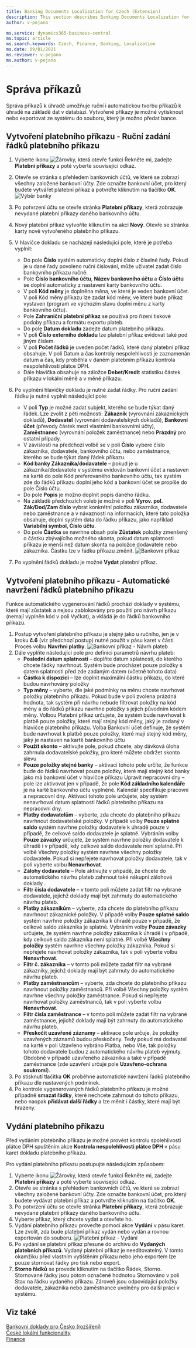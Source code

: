 ```yaml
---
title: Banking Documents Localization for Czech (Extension) 
description: This section describes Banking Documents Localization for Czech extension functionality.
author: v-pejano

ms.service: dynamics365-business-central
ms.topic: article
ms.search.keywords: Czech, Finance, Banking, Localization
ms.date: 09/01/2021
ms.reviewer: v-pejano
ms.author: v-pejano
---
```


# Správa příkazů

Správa příkazů k úhradě umožňuje ruční i automatickou tvorbu příkazů k úhradě na základě dat v databázi. Vytvořené příkazy je možné vytisknout nebo exportovat ze systému do souboru, který je možno předat bance.

## Vytvoření platebního příkazu - Ruční zadání řádků platebního příkazu
1. Vyberte ikonu ![Žárovky, která otevře funkci Řekněte mi](../../media/ui-search/search_small.png "Řekněte mi, co chcete dělat"), zadejte **Platební příkazy** a poté vyberte související odkaz.
2. Otevře se stránka s přehledem bankovních účtů, ve které se zobrazí všechny založené bankovní účty. Zde označte bankovní účet, pro který budete vytvářet platební příkaz a potvrďte kliknutím na tlačítko **OK**.
    ![Výběr banky](Media/banks_bank_order_bank.png)
3. Po potvrzení účtu se otevře stránka **Platební příkazy**, která zobrazuje nevydané platební příkazy daného bankovního účtu. 
4. Nový platební příkaz vytvoříte kliknutím na akci **Nový**. Otevře se stránka karty nově vytvořeného platebního příkazu.
5. V hlavičce dokladu se nacházejí následující pole, které je potřeba vyplnit:
    - Do pole **Číslo** systém automaticky doplní číslo z číselné řady. Pokud je u dané řady povoleno ruční číslování, může uživatel zadat číslo bankovního příkazu ručně.
    - Pole **Číslo bankovního účtu**, **Název bankovního účtu** a **Číslo účtu** se doplní automaticky z nastavení karty bankovního účtu. 
    - V poli **Kód měny** je doplněna měna, ve které je veden bankovní účet. V poli Kód měny příkazu lze zadat kód měny, ve které bude příkaz vystaven (program ve výchozím stavu doplní měnu z karty bankovního účtu).
    - Pole **Zahraniční platební příkaz** se používá pro řízení tiskové podoby příkazu a formátu exportu plateb.
    - Do pole **Datum dokladu** zadejte datum platebního příkazu.
    - V poli **Číslo externího dokladu** lze platební příkaz evidovat také pod jiným číslem.
    - V poli **Počet řádků** je uveden počet řádků, které daný platební příkaz obsahuje. V poli Datum a čas kontroly nespolehlivosti je zaznamenán datum a čas, kdy proběhla v daném platebním příkazu kontrola nespolehlivosti plátce DPH.
    - Dále hlavička obsahuje na záložce **Debet/Kredit** statistiku částek příkazu v lokální měně a v měně příkazu.  
    
6. Po vyplnění hlavičky dokladu je nutné zadat řádky. Pro ruční zadání řádku je nutné vyplnit následující pole:  
    - V poli **Typ** je možné zadat subjekt, kterého se bude týkat daný řádek. Lze zvolit z pěti možností: **Zákazník** (vyrovnání zákaznických dokladů), **Dodavatel** (vyrovnání dodavatelských dokladů), **Bankovní účet** (převody částek mezi vlastními bankovními účty), **Zaměstnanec** (vyrovnání položek zaměstnance) nebo **Prázdný** pro ostatní případy.
    - V závislosti na předchozí volbě se v poli **Číslo** vybere číslo zákazníka, dodavatele, bankovního účtu, nebo zaměstnance, kterého se bude týkat daný řádek příkazu.
    - **Kód banky Zákazníka/dodavatele** – pokud je u zákazníka/dodavatele v systému evidován bankovní účet a nastaven na kartě do pole Kód preferovaného bankovního účtu, tak systém zde do řádků příkazu doplní jeho kód a bankovní účet se propíše do pole Číslo účtu.
    - Do pole **Popis** je možno doplnit popis daného řádku.
    - Na základě předchozích voleb je možné v poli **Vyrov. pol. Zák/Dod/Zam číslo** vybrat konkrétní položku zákazníka, dodavatele nebo zaměstnance a v návaznosti na informacích, které tato položka obsahuje, doplní systém data do řádku příkazu, jako například **Variabilní symbol, Číslo účtu**.
    - Do pole **Částka** se navrhne obsah pole **Zůstatek** položky zmenšený o částku zbývajícího možného skonta, pokud datum splatnosti příkazu je menší než datum skonta na položce dodavatele nebo zákazníka. Částku lze v řádku příkazu změnit.
    ![Bankovní příkaz](Media/banks_bank_order_bank_card.png)
7. Po vyplnění řádků dokladu je možné **Vydat** platební příkaz.

## Vytvoření platebního příkazu - Automatické navržení řádků platebního příkazu 
Funkce automatického vygenerování řádků prochází doklady v systému, které mají zůstatek a nejsou zablokovány pro použití pro návrh příkazu (nemají vyplněn kód v poli Vyčkat), a vkládá je do řádků bankovního příkazu.

1. Postup vytvoření platebního příkazu je stejný jako u ručního, jen je v kroku **č.6** (viz předchozí postup) nutné použít v pásu karet v části Proces volbu **Navrhni platby**.
    ![Bankovní příkaz - Návrh plateb](Media/banks_bank_order_suggest.png)
2. Dále vyplňte následující pole pro definici parametrů návrhu plateb: 
    - **Poslední datum splatnosti** – doplňte datum splatnosti, do kterého chcete řádky navrhnout. Systém bude procházet pouze položky s datem splatnosti před zde zadaným datem (včetně tohoto data)
    - **Částka k dispozici** – lze doplnit maximální částku příkazu, do které budou navrhovány položky
    - **Typ měny** – vyberte, dle jaké podmínky na měnu chcete navrhovat položky platebního příkazu. Pokud bude v poli zvolena prázdná hodnota, tak systém při návrhu nebude filtrovat položky na kód měny a do řádků příkazu navrhne položky s jejich původním kódem měny. Volbou Platební příkaz určujete, že systém bude navrhovat k platbě pouze položky, které mají stejný kód měny, jaký je zadaný v hlavičce platebního příkazu. Volba Bankovní účet definuje, že systém bude navrhovat k platbě pouze položky, které mají stejný kód měny, jaký je nastaven na kartě bankovního účtu
    - **Použít skonto** – aktivujte pole, pokud chcete, aby dávková úloha zahrnula dodavatelské položky, pro které můžete obdržet skonto slevu
    - **Pouze položky stejné banky** – aktivací tohoto pole určíte, že funkce bude do řádků navrhovat pouze položky, které mají stejný kód banky jako má bankovní účet v hlavičce příkazu
    Upravit nepracovní dny – pole lze aktivovat jen v případě, že pole **Kód základního kalendáře** je na kartě bankovního účtu vyplněné. Kalendář specifikuje pracovní a nepracovní dny. Aktivací tohoto pole určujete, aby systém nenavrhoval datum splatnosti řádků platebního příkazu na nepracovní dny.
    - **Platby dodavatelům** – vyberte, zda chcete do platebního příkazu navrhnout dodavatelské položky. V případě volby **Pouze splatné saldo** systém navrhne položky dodavatele k úhradě pouze v případě, že celkové saldo dodavatele je splatné. Vybráním volby **Pouze závazky** určujete, že systém navrhne položky dodavatele k úhradě i v případě, kdy celkové saldo dodavatele není splatné. Při volbě Všechny položky systém navrhne všechny položky dodavatele. Pokud si nepřejete navrhovat položky dodavatele, tak v poli vyberte volbu **Nenavrhovat**.
    - **Zálohy dodavatele** – Pole aktivujte v případě, že chcete do automatického návrhu plateb zahrnout také nákupní zálohové doklady .
    - **Filtr čísla dodavatele** – v tomto poli můžete zadat filtr na vybrané dodavatele, jejichž doklady mají být zahrnuty do automatického návrhu plateb.
    - **Platby zákazníkům** – vyberte, zda chcete do platebního příkazu navrhnout zákaznické položky. V případě volby **Pouze splatné saldo** systém navrhne položky zákazníka k úhradě pouze v případě, že celkové saldo zákazníka je splatné. Vybráním volby **Pouze závazky** určujete, že systém navrhne položky zákazníka k úhradě i v případě, kdy celkové saldo zákazníka není splatné. Při volbě **Všechny položky** systém navrhne všechny položky zákazníka. Pokud si nepřejete navrhovat položky zákazníka, tak v poli vyberte volbu **Nenavrhovat**.
    - **Filtr č. zákazníka** – v tomto poli můžete zadat filtr na vybrané zákazníky, jejichž doklady mají být zahrnuty do automatického návrhu plateb.
    - **Platby zaměstnancům** – vyberte, zda chcete do platebního příkazu navrhnout položky zaměstnanců. Při volbě Všechny položky systém navrhne všechny položky zaměstnance. Pokud si nepřejete navrhovat položky zaměstnanců, tak v poli vyberte volbu **Nenavrhovat**.
    - **Filtr čísla zaměstnance** – v tomto poli můžete zadat filtr na vybrané zaměstnance, jejichž doklady mají být zahrnuty do automatického návrhu plateb.
    - **Přeskočit uzavřené záznamy** – aktivace pole určuje, že položky uzavřených záznamů budou přeskočeny. Tedy pokud má dodavatel na kartě v poli Uzavřeno vybráno Platba, nebo Vše, tak položky tohoto dodavatele budou z automatického návrhu plateb vyjmuty. Obdobně v případě uzavřeného zákazníka a také v případě zaměstnance (zde uzavření určuje pole **Uzavřeno-ochrana soukromí**).
3. Po stisknutí tlačítka **OK** proběhne automatické navržení řádků platebního příkazu dle nastavených podmínek.
4. Po kontrole vygenerovaných řádků platebního příkazu je možné případně **smazat řádky**, které nechcete zahrnout do tohoto příkazu, nebo naopak **přidávat další řádky** a lze měnit i částky, které mají být hrazeny.

## Vydání platebního příkazu

Před vydáním platebního příkazu je možné provést kontrolu spolehlivosti plátce DPH spuštěním akce **Kontrola nespolehlivosti plátce DPH** v pásu karet dokladu platebního příkazu.

Pro vydání platebního příkazu postupujte následujícím způsobem:
1. Vyberte ikonu ![Žárovky, která otevře funkci Řekněte mi](../../media/ui-search/search_small.png "Řekněte mi, co chcete dělat"), zadejte **Platební příkazy** a poté vyberte související odkaz.
2. Otevře se stránka s přehledem bankovních účtů, ve které se zobrazí všechny založené bankovní účty. Zde označte bankovní účet, pro který budete vydávat platební příkaz a potvrďte kliknutím na tlačítko **OK**.
3. Po potvrzení účtu se otevře stránka **Platební příkazy**, která zobrazuje nevydané platební příkazy daného bankovního účtu. 
4. Vyberte příkaz, který chcete vydat a otevřete ho.
5. Vydání platebního příkazu proveďte pomocí akce **Vydání** v pásu karet. Lze zvolit, zda bude platební příkaz vydán nebo vydán a rovnou exportován do souboru.
    ![Platební příkaz - Vydání](Media/banks_bank_order_release.png)
6. Po vydání se platební příkaz přesune do archivu do **Vydaných platebních příkazů**. Vydaný platební příkaz je needitovatelný. V tomto okamžiku před vlastním vytištěním příkazu nebo jeho exportem lze pouze stornovat řádky pro tisk nebo export.
6. **Storno řádků** se provede kliknutím na tlačítko Řádek, Storno. Stornované řádky jsou potom označené hodnotou Stornováno v poli Stav na řádku vydaného příkazu. Zároveň jsou odpovídající položky dodavatele, zákazníka nebo zaměstnance uvolněny pro další práci v systému. 


## Viz také
[Bankovní doklady pro Česko (rozšíření)](ui-extensions-banking-documents-localization-cz.md)  
[České lokální funkcionality](czech-local-functionality.md)  
[Finance](../../finance.md)
